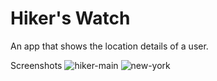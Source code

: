 # Hiker's Watch
An app that shows the location details of a user.

Screenshots
![hiker-main](https://user-images.githubusercontent.com/115890844/236467364-27f11d86-78f0-48e1-9cdf-a4637847b2a1.png)
![new-york](https://user-images.githubusercontent.com/115890844/236467454-31c42d3b-be2e-47a0-b956-18122ecab3bb.png)
